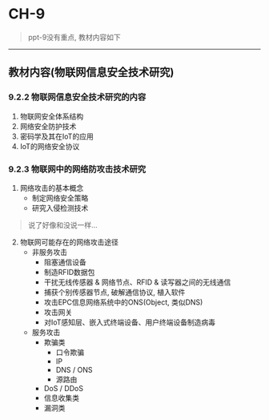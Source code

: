 # CH-9

> ppt-9没有重点, 教材内容如下

---
## 教材内容(物联网信息安全技术研究)
### 9.2.2 物联网信息安全技术研究的内容
1. 物联网安全体系结构
2. 网络安全防护技术
3. 密码学及其在IoT的应用
4. IoT的网络安全协议

### 9.2.3 物联网中的网络防攻击技术研究
1. 网络攻击的基本概念
    - 制定网络安全策略
    - 研究入侵检测技术
> 说了好像和没说一样...

2. 物联网可能存在的网络攻击途径
    - 非服务攻击
        - 阻塞通信设备
        - 制造RFID数据包
        - 干扰无线传感器 & 网络节点、RFID & 读写器之间的无线通信
        - 捕获个别传感器节点, 破解通信协议, 植入软件
        - 攻击EPC信息网络系统中的ONS(Object, 类似DNS)
        - 攻击网关
        - 对IoT感知层、嵌入式终端设备、用户终端设备制造病毒
    - 服务攻击
        - 欺骗类
          - 口令欺骗
          - IP
          - DNS / ONS
          - 源路由
        - DoS / DDoS
        - 信息收集类
        - 漏洞类
